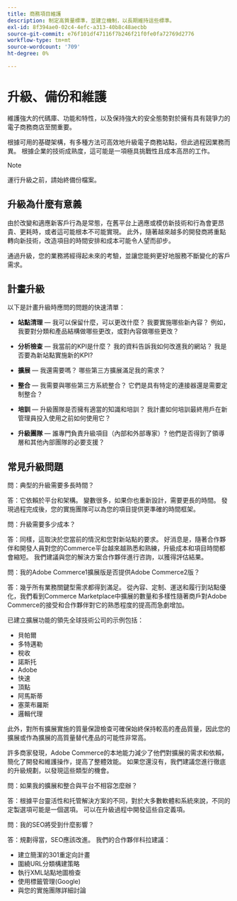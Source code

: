 ```yaml
---
title: 商務項目維護
description: 制定高質量標準，並建立機制，以長期維持這些標準。
exl-id: 8f394ae0-02c4-4efc-a313-40b8c48aecbb
source-git-commit: e76f101df47116f7b246f21f0fe0fa72769d2776
workflow-type: tm+mt
source-wordcount: '709'
ht-degree: 0%

---
```


# 升級、備份和維護

維護強大的代碼庫、功能和特性，以及保持強大的安全態勢對於擁有具有競爭力的電子商務商店至關重要。

根據可用的基礎架構，有多種方法可高效地升級電子商務站點，但此過程因業務而異。 根據企業的技術成熟度，這可能是一項極具挑戰性且成本高昂的工作。

>[!NOTE]
>
>運行升級之前，請始終備份檔案。

## 升級為什麼有意義

由於改變和適應新客戶行為是常態，在舊平台上適應或模仿新技術和行為會更昂貴、更耗時，或者這可能根本不可能實現。 此外，隨著越來越多的開發商將重點轉向新技術，改造項目的時間安排和成本可能令人望而卻步。

通過升級，您的業務將經得起未來的考驗，並讓您能夠更好地服務不斷變化的客戶需求。

## 計畫升級

以下是計畫升級時應問的問題的快速清單：

- **站點清理** — 我可以保留什麼，可以更改什麼？ 我要實施哪些新內容？ 例如，我要對分類和產品結構做哪些更改，或對內容做哪些更改？

- **分析檢查** — 我當前的KPI是什麼？ 我的資料告訴我如何改進我的網站？ 我是否要為新站點實施新的KPI?

- **擴展** — 我還需要嗎？ 哪些第三方擴展滿足我的需求？

- **整合** — 我需要與哪些第三方系統整合？ 它們是具有特定的連接器還是需要定制整合？

- **培訓** — 升級團隊是否擁有適當的知識和培訓？ 我計畫如何培訓最終用戶在新管理員投入使用之前如何使用它？

- **升級團隊** — 誰專門負責升級項目（內部和外部專家）? 他們是否得到了領導層和其他內部團隊的必要支援？

## 常見升級問題

問：典型的升級需要多長時間？

答：它依賴於平台和架構。 變數很多，如果你也重新設計，需要更長的時間。 發現過程完成後，您的實施團隊可以為您的項目提供更準確的時間框架。


問：升級需要多少成本？

答：同樣，這取決於您當前的情況和您對新站點的要求。 好消息是，隨著合作夥伴和開發人員對您的Commerce平台越來越熟悉和熟練，升級成本和項目時間都會縮短。 我們建議與您的解決方案合作夥伴進行咨詢，以獲得評估結果。

問：我的Adobe Commerce1擴展版是否提供Adobe Commerce2版？

答：幾乎所有業務關鍵型需求都得到滿足。 從內容、定制、運送和履行到站點優化，我們看到Commerce Marketplace中擴展的數量和多樣性隨著商戶對Adobe Commerce的接受和合作夥伴對它的熟悉程度的提高而急劇增加。

已建立擴展功能的領先全球技術公司的示例包括：

- 貝帕爾
- 多特邁勒
- 稅收
- 諾斯托
- Adobe
- 快速
- 頂點
- 阿馬斯蒂
- 塞萊布羅斯
- 邏輯代理

此外，對所有擴展實施的質量保證檢查可確保始終保持較高的產品質量，因此您的擴展或作為擴展的高質量替代產品的可能性非常高。

許多商家發現，Adobe Commerce的本地能力減少了他們對擴展的需求和依賴，簡化了開發和維護操作，提高了整體效能。 如果您還沒有，我們建議您進行徹底的升級規劃，以發現這些類型的機會。

問：如果我的擴展和整合與平台不相容怎麼辦？

答：根據平台靈活性和托管解決方案的不同，對於大多數軟體和系統來說，不同的定製選項可能是一個選項。 可以在升級過程中開發這些自定義項。


問：我的SEO將受到什麼影響？

答：規劃得當，SEO應該改進。 我們的合作夥伴科拉建議：

- 建立簡潔的301重定向計畫
- 圍繞URL分類構建策略
- 執行XML站點地圖檢查
- 使用標籤管理(Google)
- 與您的實施團隊詳細討論
